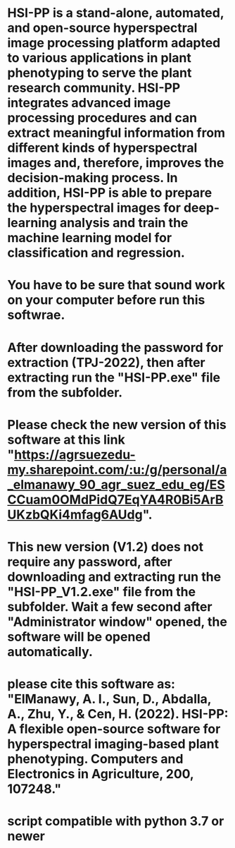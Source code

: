 # HSI-PP is a stand-alone, automated, and open-source hyperspectral image processing platform adapted to various applications in plant phenotyping to serve the plant research community. HSI-PP integrates advanced image processing procedures and can extract meaningful information from different kinds of hyperspectral images and, therefore, improves the decision-making process. In addition, HSI-PP is able to prepare the hyperspectral images for deep-learning analysis and train the machine learning model for classification and regression.
# You have to be sure that sound work on your computer before run this softwrae.
# After downloading the password for extraction (TPJ-2022), then after extracting run the "HSI-PP.exe" file from the subfolder.
# Please check the new version of this software at this link "https://agrsuezedu-my.sharepoint.com/:u:/g/personal/a_elmanawy_90_agr_suez_edu_eg/ESCCuam0OMdPidQ7EqYA4R0Bi5ArBUKzbQKi4mfag6AUdg".
# This new version (V1.2) does not require any password, after downloading and extracting run the "HSI-PP_V1.2.exe" file from the subfolder. Wait a few second after  "Administrator window" opened, the software will be opened automatically.
# please cite this software as: "ElManawy, A. I., Sun, D., Abdalla, A., Zhu, Y., & Cen, H. (2022). HSI-PP: A flexible open-source software for hyperspectral imaging-based plant phenotyping. Computers and Electronics in Agriculture, 200, 107248."
# script compatible with python 3.7 or newer
